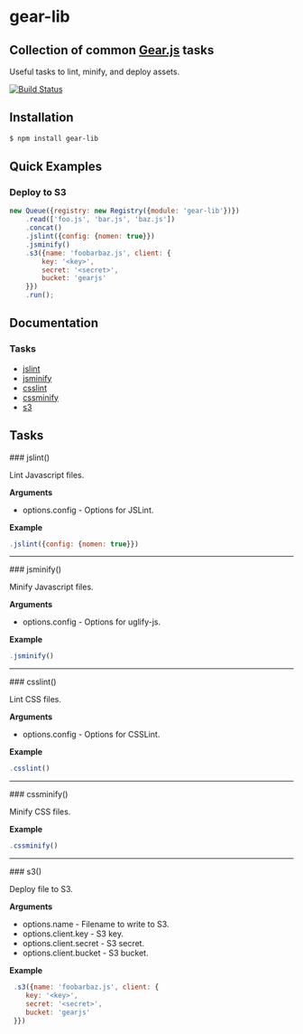 # gear-lib

## Collection of common [Gear.js](/twobit/gear) tasks

Useful tasks to lint, minify, and deploy assets.

[![Build Status](https://secure.travis-ci.org/twobit/gear-lib.png)](http://travis-ci.org/twobit/gear-lib)

## Installation

```bash
$ npm install gear-lib
```

## Quick Examples

### Deploy to S3

```javascript
new Queue({registry: new Registry({module: 'gear-lib'})})
    .read(['foo.js', 'bar.js', 'baz.js'])
    .concat()
    .jslint({config: {nomen: true}})
    .jsminify()
    .s3({name: 'foobarbaz.js', client: {
        key: '<key>',
        secret: '<secret>',
        bucket: 'gearjs'
    }})
    .run();
```

## Documentation

### Tasks

 * [jslint](#jslint)
 * [jsminify](#jsminify)
 * [csslint](#csslint)
 * [cssminify](#cssminify)
 * [s3](#s3)

## Tasks

<a name="jslint" />
### jslint()

Lint Javascript files.

__Arguments__

 * options.config - Options for JSLint.

__Example__

```javascript
.jslint({config: {nomen: true}})
```

---------------------------------------

<a name="jsminify" />
### jsminify()

Minify Javascript files.

__Arguments__

 * options.config - Options for uglify-js.

__Example__

```javascript
.jsminify()
```

---------------------------------------

<a name="csslint" />
### csslint()

Lint CSS files.

__Arguments__

 * options.config - Options for CSSLint.

__Example__

```javascript
.csslint()
```

---------------------------------------

<a name="cssminify" />
### cssminify()

Minify CSS files.

__Example__

```javascript
.cssminify()
```

---------------------------------------

<a name="s3" />
### s3()

Deploy file to S3.

__Arguments__

 * options.name - Filename to write to S3.
 * options.client.key - S3 key.
 * options.client.secret - S3 secret.
 * options.client.bucket - S3 bucket.

__Example__

```javascript
 .s3({name: 'foobarbaz.js', client: {
    key: '<key>',
    secret: '<secret>',
    bucket: 'gearjs'
 }})
```
